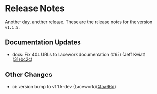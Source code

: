 # Release Notes
Another day, another release. These are the release notes for the version `v1.1.5`.

## Documentation Updates
* docs: Fix 404 URLs to Lacework documentation (#65) (Jeff Kwiat)([31ebc2c](https://github.com/lacework/terraform-aws-eks-audit-log/commit/31ebc2cbefea8e8904fe9ac96b9816f20199895f))
## Other Changes
* ci: version bump to v1.1.5-dev (Lacework)([4faa66d](https://github.com/lacework/terraform-aws-eks-audit-log/commit/4faa66d616c9e9ba57c8807de212a55bf940cb77))

